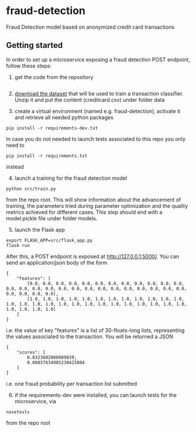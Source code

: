 # fraud-detection
Fraud Detection model based on anonymized credit card transactions


## Getting started
In order to set up a microservice exposing a fraud detection POST endpoint, follow these steps:

1. get the code from the repository
```

```
2. [download the dataset](https://clouda-labs-assets.s3-us-west-2.amazonaws.com/fraud-detection/creditcard.csv.zip) that will be used to train a transaction classifier. Unzip it and put the content (creditcard.csv) under folder data

3. create a virtual environment (named e.g. fraud-detection), activate it and retrieve all needed python packages
```
pip install -r requirements-dev.txt
```
In case you do not needed to launch tests associated to this repo you only need to
```
pip install -r requirements.txt
```
instead

4. launch a training for the fraud detection model
```
python src/train.py 
```
from the repo root. This will show information about the advancement of training, the parameters tried during parameter optimization and the quality metrics achieved for different cases. This step should end with a model.pickle file under folder models.

5. launch the Flask app
```
export FLASK_APP=src/flask_app.py
flask run
```
After this, a POST endpoint is exposed at http://127.0.0.1:5000/. You can send an application/json body of the form
```
{
    "features": [
    	[0.0, 0.0, 0.0, 0.0, 0.0, 0.0, 0.0, 0.0, 0.0, 0.0, 0.0, 0.0, 0.0, 0.0, 0.0, 0.0, 0.0, 0.0, 0.0, 0.0, 0.0, 0.0, 0.0, 0.0, 0.0, 0.0, 0.0, 0.0, 0.0, 0.0],
    	[1.0, 1.0, 1.0, 1.0, 1.0, 1.0, 1.0, 1.0, 1.0, 1.0, 1.0, 1.0, 1.0, 1.0, 1.0, 1.0, 1.0, 1.0, 1.0, 1.0, 1.0, 1.0, 1.0, 1.0, 1.0, 1.0, 1.0, 1.0, 1.0, 1.0]
    ]
}
```
i.e. the value of key "features" is a list of 30-floats-long lists, representing the values associated to the transaction.
You will be returned a JSON
```
{
    "scores": [
        0.0323602000089039, 
        0.00037634905230425804
    ]
}
```
i.e. one fraud probability per transaction list submitted

6. if the requirements-dev were installed, you can launch tests for the microservice, via
```
nosetests
```
from the repo root
